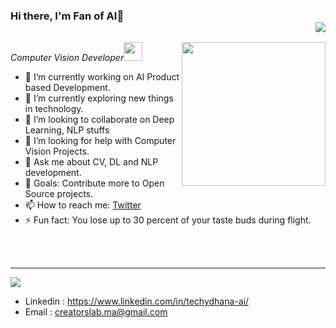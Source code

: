 ### Hi there, I'm Fan of AI👋 <div align = 'right'>![](https://komarev.com/ghpvc/?username=shobhitsrivastava-ds&color=yellow)</div>

<img align='right' src="https://media.giphy.com/media/M9gbBd9nbDrOTu1Mqx/giphy.gif" width="230">
<p><em>Computer Vision Developer<img src="https://media.giphy.com/media/WUlplcMpOCEmTGBtBW/giphy.gif" width="30"> 
</em></p>

- 🔭 I’m currently working on AI Product based Development.
- 🌱 I’m currently exploring new things in technology.
- 👯 I’m looking to collaborate on Deep Learning, NLP stuffs
- 🤔 I’m looking for help with Computer Vision Projects.
- 💬 Ask me about CV, DL and NLP development.
- 🥅 Goals: Contribute more to Open Source projects.
- 📫 How to reach me: <a href= "https://twitter.com/aiprofessor_">Twitter</a>
- ⚡ Fun fact: You lose up to 30 percent of your taste buds during flight.
<br><br>
<br>
<hr>
<img src="https://spectrapackautomation.com/img/contactme.gif" />

- Linkedin : https://www.linkedin.com/in/techydhana-ai/
- Email : creatorslab.ma@gmail.com
